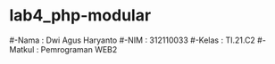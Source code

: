 # lab4_php-modular


#-Nama    : Dwi Agus Haryanto
#-NIM     : 312110033
#-Kelas   : TI.21.C2
#-Matkul  : Pemrograman WEB2
